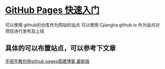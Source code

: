 # [GitHub Pages 快速入门](https://docs.github.com/cn/pages/quickstart)

可以使用 github的仓库作为网站的站点
可以使用 Cjiangha.github.io 作为站点对项目进行发布及上线

## 具体的可以布置站点，可以参考下文章
[手把手教你用github pages搭建博客 最新版](https://blog.csdn.net/superjimmy/article/details/51626842?ops_request_misc=%257B%2522request%255Fid%2522%253A%2522165268864716781483712712%2522%252C%2522scm%2522%253A%252220140713.130102334..%2522%257D&request_id=165268864716781483712712&biz_id=0&utm_medium=distribute.pc_search_result.none-task-blog-2~all~baidu_landing_v2~default-4-51626842-null-null.142^v9^pc_search_result_control_group,157^v4^control&utm_term=GitHub+Pages)